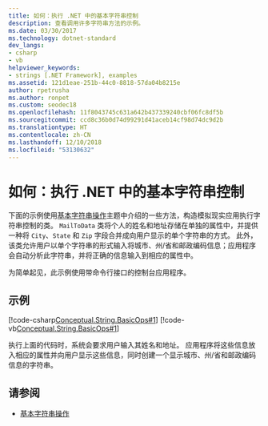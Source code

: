 ```yaml
---
title: 如何：执行 .NET 中的基本字符串控制
description: 查看调用许多字符串方法的示例。
ms.date: 03/30/2017
ms.technology: dotnet-standard
dev_langs:
- csharp
- vb
helpviewer_keywords:
- strings [.NET Framework], examples
ms.assetid: 121d1eae-251b-44c0-8818-57da04b8215e
author: rpetrusha
ms.author: ronpet
ms.custom: seodec18
ms.openlocfilehash: 11f8043745c631a642b437339240cbf06fc8df5b
ms.sourcegitcommit: ccd8c36b0d74d99291d41aceb14cf98d74dc9d2b
ms.translationtype: HT
ms.contentlocale: zh-CN
ms.lasthandoff: 12/10/2018
ms.locfileid: "53130632"
---
```

# <a name="how-to-perform-basic-string-manipulations-in-net"></a>如何：执行 .NET 中的基本字符串控制
下面的示例使用[基本字符串操作](../../../docs/standard/base-types/basic-string-operations.md)主题中介绍的一些方法，构造模拟现实应用执行字符串控制的类。 `MailToData` 类将个人的姓名和地址存储在单独的属性中，并提供一种将 `City`、`State` 和 `Zip` 字段合并成向用户显示的单个字符串的方式。 此外，该类允许用户以单个字符串的形式输入将城市、州/省和邮政编码信息；应用程序会自动分析此字符串，并将正确的信息输入到相应的属性中。  
  
 为简单起见，此示例使用带命令行接口的控制台应用程序。  
  
## <a name="example"></a>示例  
 [!code-csharp[Conceptual.String.BasicOps#1](../../../samples/snippets/csharp/VS_Snippets_CLR/conceptual.string.basicops/cs/basicops.cs#1)]
 [!code-vb[Conceptual.String.BasicOps#1](../../../samples/snippets/visualbasic/VS_Snippets_CLR/conceptual.string.basicops/vb/basicops.vb#1)]  
  
 执行上面的代码时，系统会要求用户输入其姓名和地址。 应用程序将这些信息放入相应的属性并向用户显示这些信息，同时创建一个显示城市、州/省和邮政编码信息的字符串。  
  
## <a name="see-also"></a>请参阅

- [基本字符串操作](../../../docs/standard/base-types/basic-string-operations.md)
